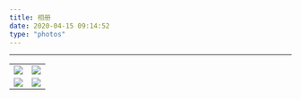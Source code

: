 ```yaml
---
title: 相册
date: 2020-04-15 09:14:52
type: "photos"
---
```


---

<table>
    <tr>
        <td><center>
            <img src="http://wwang-net.oss-cn-beijing.aliyuncs.com/bolg/TIM%E6%88%AA%E5%9B%BE20200415170234.png" /></center>        
        </td>
          <td><center>
            <img src="http://wwang-net.oss-cn-beijing.aliyuncs.com/bolg/TIM%E6%88%AA%E5%9B%BE20200415170350.png" /></center>        
        </td>
    </tr>
        <tr>
        <td><center>
            <img src="http://wwang-net.oss-cn-beijing.aliyuncs.com/bolg/TIM%E6%88%AA%E5%9B%BE20200415170259.png" /></center>        
        </td>
          <td><center>
            <img src="http://wwang-net.oss-cn-beijing.aliyuncs.com/bolg/TIM%E6%88%AA%E5%9B%BE20200415170407.png" /></center>        
        </td>
    </tr>    
</table>


